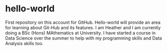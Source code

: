 # hello-world
First repository on this account for GitHub. Hello-world will provide an area for learning about Git-Hub and its features.
 I am Heather and I am currently doing a BSc (Hons) MAthematics at University. I have started a course in Data Science over the summer to help with my programming skills and Data Analysis skills too. 
